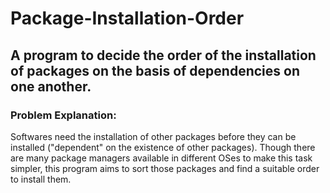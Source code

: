# Package-Installation-Order
## A program to decide the order of the installation of packages on the basis of dependencies on one another.

### Problem Explanation:
Softwares need the installation of other packages before they can be installed ("dependent" on the existence of other packages). Though there are many package managers available in different OSes to make this task simpler, this program aims to sort those packages and find a suitable order to install them.
